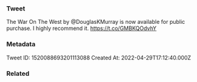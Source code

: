 ### Tweet
The War On The West by @DouglasKMurray is now available for public purchase. I highly recommend it. https://t.co/GMBKQOdvhY

### Metadata
Tweet ID: 1520088693201113088
Created At: 2022-04-29T17:12:40.000Z

### Related

